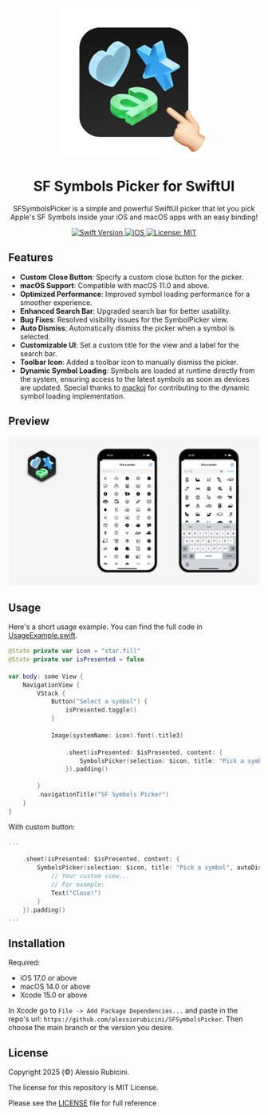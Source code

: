 <div align="center">
  <img width="300" height="300" src="/Resources/icon.png" alt="Package Logo">
  <h1><b>SF Symbols Picker for SwiftUI</b></h1>
  <p>
    SFSymbolsPicker is a simple and powerful SwiftUI picker that let you pick Apple's SF Symbols inside your iOS and macOS apps with an easy binding!
    <br>
  </p>
</div>

<div align="center">
  <a href="https://swift.org">
<!--     <img src="https://img.shields.io/badge/Swift-5.9%20%7C%206-orange.svg" alt="Swift Version"> -->
    <img src="https://img.shields.io/badge/Swift-5.7-orange.svg" alt="Swift Version">
  </a>
  <a href="https://www.apple.com/ios/">
    <img src="https://img.shields.io/badge/iOS-15%2B-blue.svg" alt="iOS">
  </a>
  <a href="LICENSE">
    <img src="https://img.shields.io/badge/License-MIT-green.svg" alt="License: MIT">
  </a>
</div>

## Features

- **Custom Close Button**: Specify a custom close button for the picker.
- **macOS Support**: Compatible with macOS 11.0 and above.
- **Optimized Performance**: Improved symbol loading performance for a smoother experience.
- **Enhanced Search Bar**: Upgraded search bar for better usability.
- **Bug Fixes**: Resolved visibility issues for the SymbolPicker view.
- **Auto Dismiss**: Automatically dismiss the picker when a symbol is selected.
- **Customizable UI**: Set a custom title for the view and a label for the search bar.
- **Toolbar Icon**: Added a toolbar icon to manually dismiss the picker.
- **Dynamic Symbol Loading**: Symbols are loaded at runtime directly from the system, ensuring access to the latest symbols as soon as devices are updated. Special thanks to [mackoj](https://github.com/mackoj) for contributing to the dynamic symbol loading implementation.

## Preview
![SF Symbols Picker](./Resources/SFSymbolsPickerPreview.png)

## Usage

Here's a short usage example. You can find the full code in [UsageExample.swift](https://github.com/alessiorubicini/SFSymbolsPickerForSwiftUI/blob/master/Sources/SFSymbolsPicker/UsageExample.swift).

```swift
@State private var icon = "star.fill"
@State private var isPresented = false
    
var body: some View {
    NavigationView {
        VStack {
            Button("Select a symbol") {
                isPresented.toggle()
            }

            Image(systemName: icon).font(.title3)

                .sheet(isPresented: $isPresented, content: {
                    SymbolsPicker(selection: $icon, title: "Pick a symbol", autoDismiss: true)
                }).padding()

        }
        .navigationTitle("SF Symbols Picker")
    }
}
```

With custom button:

```swift
...

    .sheet(isPresented: $isPresented, content: {
        SymbolsPicker(selection: $icon, title: "Pick a symbol", autoDismiss: true) {
            // Your custom view...
            // For example:
            Text("Close!")
        }
    }).padding()
...
```


## Installation

Required:
- iOS 17.0 or above
- macOS 14.0 or above
- Xcode 15.0 or above

In Xcode go to `File -> Add Package Dependencies...` and paste in the repo's url: `https://github.com/alessiorubicini/SFSymbolsPicker`.
Then choose the main branch or the version you desire.

## License

Copyright 2025 (©) Alessio Rubicini.

The license for this repository is MIT License.

Please see the [LICENSE](LICENSE) file for full reference
